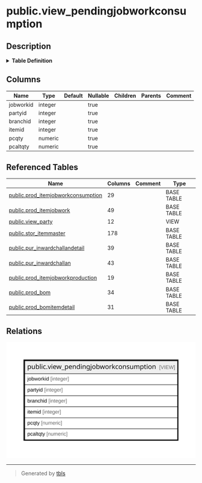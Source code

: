 # public.view_pendingjobworkconsumption

## Description

<details>
<summary><strong>Table Definition</strong></summary>

```sql
CREATE VIEW view_pendingjobworkconsumption AS (
 SELECT jwc.jobworkid,
    jw.partyid,
    jw.branchid,
    jwc.itemid,
    ((((COALESCE(jwc.consumedbaseqty, (0)::numeric) + COALESCE(jwc.adjustmentbaseqty, (0)::numeric)) - sum(COALESCE(jwc.oldconsumedbaseqty, (0)::numeric))) - sum(COALESCE(totalconsume.qty, (0)::numeric))) - sum(COALESCE(senditemreceived.baseqty, (0)::numeric))) AS pcqty,
    ((((COALESCE(jwc.consumedaltqty, (0)::numeric) + COALESCE(jwc.adjustmentaltqty, (0)::numeric)) - sum(COALESCE(jwc.oldconsumedaltqty, (0)::numeric))) - sum(COALESCE(totalconsume.altqty, (0)::numeric))) - sum(COALESCE(senditemreceived.altqty, (0)::numeric))) AS pcaltqty
   FROM (((((prod_itemjobworkconsumption jwc
     JOIN prod_itemjobwork jw ON (((jw.jobworkid = jwc.jobworkid) AND (jw.isauthorized = true))))
     JOIN view_party vp ON ((jw.partyid = vp.partyid)))
     JOIN stor_itemmaster itm ON ((jwc.itemid = itm.itemid)))
     LEFT JOIN ( SELECT consume.poid,
            consume.itemid,
            sum(consume.inwconsumeqty) AS qty,
            sum(consume.inwconsumealtqty) AS altqty
           FROM ( SELECT inwdd.poid,
                        CASE
                            WHEN (ijwp.bomid > 0) THEN temp1.consumeitemid
                            ELSE inwdd.itemid
                        END AS itemid,
                        CASE
                            WHEN (ijwp.bomid > 0) THEN (COALESCE(temp1.bmdbaseqty, (1)::numeric) * COALESCE(inwdd.receivedbaseqty, (0)::numeric))
                            ELSE COALESCE(inwdd.receivedbaseqty, (0)::numeric)
                        END AS inwconsumeqty,
                        CASE
                            WHEN (ijwp.bomid > 0) THEN (COALESCE(temp1.bmdaltqty, (1)::numeric) * COALESCE(inwdd.receivedaltqty, (0)::numeric))
                            ELSE COALESCE(inwdd.receivedaltqty, (0)::numeric)
                        END AS inwconsumealtqty
                   FROM (((pur_inwardchallandetail inwdd
                     JOIN pur_inwardchallan inwd ON (((inwd.inwardchallanid = inwdd.inwardchallanid) AND (inwd.challantype = 3) AND (inwdd.inwardchallanid > 0) AND (inwd.iscancelled = false))))
                     JOIN prod_itemjobworkproduction ijwp ON ((ijwp.producedetailid = inwdd.podetailid)))
                     LEFT JOIN ( SELECT bm.itemid AS produceitemid,
                            bmd.itemid AS consumeitemid,
                            bmd.baseqty AS bmdbaseqty,
                            bm.baseqty AS bmbaseqty,
                            bmd.altqty AS bmdaltqty,
                            bm.altqty AS bmaltqty,
                            bmd.bomid
                           FROM (prod_bom bm
                             JOIN prod_bomitemdetail bmd ON ((bm.bomid = bmd.bomid)))) temp1 ON (((temp1.produceitemid = inwdd.itemid) AND (temp1.bomid = ijwp.bomid))))) consume
          GROUP BY consume.itemid, consume.poid) totalconsume ON (((totalconsume.itemid = jwc.itemid) AND (totalconsume.poid = jwc.jobworkid))))
     LEFT JOIN ( SELECT iwd.poid AS jobworkid,
            iwd.itemid,
            sum((COALESCE(iwd.receivedbaseqty, (0)::numeric) + COALESCE(iwd.burninglossbaseqty, (0)::numeric))) AS baseqty,
            sum((COALESCE(iwd.receivedaltqty, (0)::numeric) + COALESCE(iwd.burninglossaltqty, (0)::numeric))) AS altqty
           FROM (pur_inwardchallan iw
             JOIN pur_inwardchallandetail iwd ON (((iw.inwardchallanid = iwd.inwardchallanid) AND (iw.challantype = 3) AND (iwd.podetailid IS NULL))))
          GROUP BY iwd.poid, iwd.itemid) senditemreceived ON ((senditemreceived.jobworkid = jwc.jobworkid)))
  GROUP BY jwc.jobworkid, jwc.itemid, jw.partyid, jw.branchid, jwc.consumedbaseqty, jwc.adjustmentbaseqty, jwc.adjustmentaltqty, jwc.consumedaltqty
 HAVING (((((COALESCE(jwc.consumedbaseqty, (0)::numeric) + COALESCE(jwc.adjustmentbaseqty, (0)::numeric)) - sum(COALESCE(jwc.oldconsumedbaseqty, (0)::numeric))) - sum(COALESCE(totalconsume.qty, (0)::numeric))) - sum(COALESCE(senditemreceived.baseqty, (0)::numeric))) > (0)::numeric)
)
```

</details>

## Columns

| Name | Type | Default | Nullable | Children | Parents | Comment |
| ---- | ---- | ------- | -------- | -------- | ------- | ------- |
| jobworkid | integer |  | true |  |  |  |
| partyid | integer |  | true |  |  |  |
| branchid | integer |  | true |  |  |  |
| itemid | integer |  | true |  |  |  |
| pcqty | numeric |  | true |  |  |  |
| pcaltqty | numeric |  | true |  |  |  |

## Referenced Tables

| Name | Columns | Comment | Type |
| ---- | ------- | ------- | ---- |
| [public.prod_itemjobworkconsumption](public.prod_itemjobworkconsumption.md) | 29 |  | BASE TABLE |
| [public.prod_itemjobwork](public.prod_itemjobwork.md) | 49 |  | BASE TABLE |
| [public.view_party](public.view_party.md) | 12 |  | VIEW |
| [public.stor_itemmaster](public.stor_itemmaster.md) | 178 |  | BASE TABLE |
| [public.pur_inwardchallandetail](public.pur_inwardchallandetail.md) | 39 |  | BASE TABLE |
| [public.pur_inwardchallan](public.pur_inwardchallan.md) | 43 |  | BASE TABLE |
| [public.prod_itemjobworkproduction](public.prod_itemjobworkproduction.md) | 19 |  | BASE TABLE |
| [public.prod_bom](public.prod_bom.md) | 34 |  | BASE TABLE |
| [public.prod_bomitemdetail](public.prod_bomitemdetail.md) | 31 |  | BASE TABLE |

## Relations

![er](public.view_pendingjobworkconsumption.svg)

---

> Generated by [tbls](https://github.com/k1LoW/tbls)
